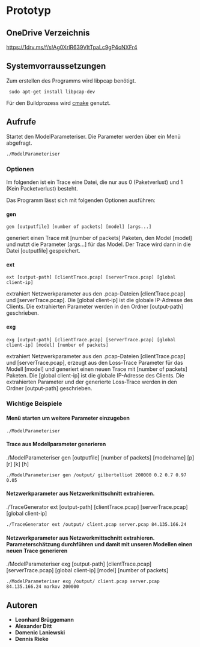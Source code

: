 # Prototyp
## OneDrive Verzeichnis
https://1drv.ms/f/s!Ag0XrlR639VItTpaLc9gP4oNXFr4
## Systemvorraussetzungen
Zum erstellen des Programms wird libpcap benötigt.

```
 sudo apt-get install libpcap-dev
```

Für den Buildprozess wird [cmake](https://cmake.org/) genutzt.

## Aufrufe 
Startet den ModelParameteriser. Die Parameter werden über ein Menü abgefragt.
```
./ModelParameteriser 
```
### Optionen
Im folgenden ist ein Trace eine Datei, die nur aus 0 (Paketverlust) und 1 (Kein Packetverlust) besteht.

Das Programm lässt sich mit folgenden Optionen ausführen:
#### gen
```
gen [outputfile] [number of packets] [model] [args...]
```
generiert einen Trace mit [number of packets] Paketen, den Model [model] und nutzt die Parameter [args...] für das Model. Der Trace wird dann in die Datei [outputfile] gespeichert.

#### ext
```
ext [output-path] [clientTrace.pcap] [serverTrace.pcap] [global client-ip]
```
extrahiert Netzwerkparameter aus den .pcap-Dateien [clientTrace.pcap] und [serverTrace.pcap]. Die [global client-ip] ist die globale IP-Adresse des Clients. Die extrahierten Parameter werden in den Ordner [output-path] geschrieben.

#### exg
```
exg [output-path] [clientTrace.pcap] [serverTrace.pcap] [global client-ip] [model] [number of packets]
```
extrahiert Netzwerkparameter aus den .pcap-Dateien [clientTrace.pcap] und [serverTrace.pcap], erzeugt aus den Loss-Trace Parameter für das Modell [model] und generiert einen neuen Trace mit [number of packets] Paketen. Die [global client-ip] ist die globale IP-Adresse des Clients. Die extrahierten Parameter und der generierte Loss-Trace werden in den Ordner [output-path] geschrieben.

### Wichtige Beispiele
#### Menü starten um weitere Parameter einzugeben
```
./ModelParameteriser
```
#### Trace aus Modellparameter generieren
./ModelParameteriser gen [outputfile] [number of packets] [modelname] [p] [r] [k] [h]
```
./ModelParameteriser gen /output/ gilbertelliot 200000 0.2 0.7 0.97 0.05
```
#### Netzwerkparameter aus Netzwerkmittschnitt extrahieren.
./TraceGenerator ext [output-path] [clientTrace.pcap] [serverTrace.pcap] [global client-ip]
```
./TraceGenerator ext /output/ client.pcap server.pcap 84.135.166.24
```
#### Netzwerkparameter aus Netzwerkmittschnitt extrahieren. Parameterschätzung durchführen und damit mit unseren Modellen einen neuen Trace generieren
./ModelParameteriser exg [output-path] [clientTrace.pcap] [serverTrace.pcap] [global client-ip] [model] [number of packets]
```
./ModelParameteriser exg /output/ client.pcap server.pcap 84.135.166.24 markov 200000
```

## Autoren
* **Leonhard Brüggemann**
* **Alexander Ditt**
* **Domenic Laniewski**
* **Dennis Rieke** 
